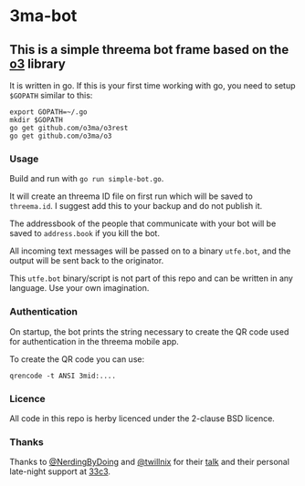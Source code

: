 # 3ma-bot

## This is a simple threema bot frame based on the [o3](http://github.com/o3ma) library

It is written in go. If this is your first time working with go, you need to setup `$GOPATH` similar to this:

```
export GOPATH=~/.go
mkdir $GOPATH
go get github.com/o3ma/o3rest
go get github.com/o3ma/o3
```

### Usage

Build and run with `go run simple-bot.go`.

It will create an threema ID file on first run which will be saved to `threema.id`. I suggest add this to your backup and do not publish it.

The addressbook of the people that communicate with your bot will be saved to `address.book` if you kill the bot.

All incoming text messages will be passed on to a binary `utfe.bot`, and the output will be sent back to the originator.

This `utfe.bot` binary/script is not part of this repo and can be written in any language. Use your own imagination.

### Authentication

On startup, the bot prints the string necessary to create the QR code used for authentication in the threema mobile app.

To create the QR code you can use: 
```
qrencode -t ANSI 3mid:....
```

### Licence

All code in this repo is herby licenced under the 2-clause BSD licence. 

### Thanks

Thanks to [@NerdingByDoing](https://twitter.com/NerdingByDoing) and [@twillnix](https://twitter.com/twillnix) for their [talk](https://media.ccc.de/v/33c3-8062-a_look_into_the_mobile_messaging_black_box) and their personal late-night support at [33c3](https://events.ccc.de/congress/2016/wiki/Main_Page).
